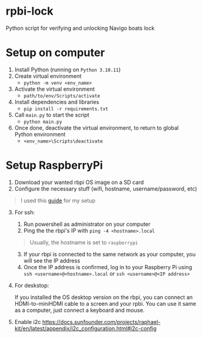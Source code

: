 # rpbi-lock
Python script for verifying and unlocking Navigo boats lock


# Setup on computer
1. Install Python (running on `Python 3.10.11`)
2. Create virtual environment
    * `python -m venv <env_name>`
3. Activate the virtual environment
    * `path/to/env/Scripts/activate`
4. Install dependencies and libraries
    * `pip install -r requirements.txt`
5. Call `main.py` to start the script
    * `python main.py`
6. Once done, deactivate the virtual environment, to return to global Python environment
    * `<env_name>\Scripts\deactivate`

# Setup RaspberryPi
1. Download your wanted rbpi OS image on a SD card
2. Configure the necessary stuff (wifi, hostname, username/password, etc)
> I used this [guide](https://docs.sunfounder.com/projects/raphael-kit/en/latest/install_setup_os/installing_the_os.html) for my setup
3. For ssh:
    1. Run powershell as administrator on your computer
    2. Ping the the rbpi's IP with `ping -4 <hostname>.local`
    > Usually, the hostname is set to `raspberrypi`
    3. If your rbpi is connected to the same network as your computer, you will see the IP address
    4. Once the IP address is confirmed, log in to your Raspberry Pi using `ssh <username>@<hostname>.local` or `ssh <username>@<IP address>`

4. For deskstop: 
    
    If you installed the OS desktop version on the rbpi, you can connect an HDMI-to-miniHDMI cable to a screen and your rpbi. You can use it same as a computer, just connect a keyboard and mouse.

5. Enable i2c https://docs.sunfounder.com/projects/raphael-kit/en/latest/appendix/i2c_configuration.html#i2c-config